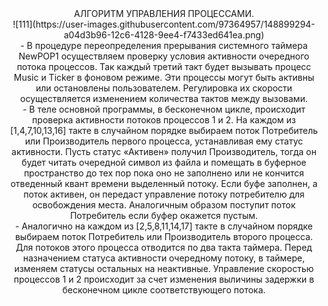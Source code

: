 <center>АЛГОРИТМ УПРАВЛЕНИЯ ПРОЦЕССАМИ.<br>
 ![111](https://user-images.githubusercontent.com/97364957/148899294-a04d3b96-12c6-4128-9ee4-f7433ed641ea.png)<br>
- В процедуре переопределения прерывания системного таймера NewPOP1 осуществляем проверку условия активности очередного потока процессов. Так каждый третий такт будет вызывать процесс Music и Ticker в фоновом режиме. Эти процессы могут быть активны или остановлены пользователем. Регулировка их скорости осуществляется изменением количества тактов между вызовами.<br>
- В теле основной программы, в бесконечном цикле, происходит проверка активности потоков процессов 1 и 2. На каждом из [1,4,7,10,13,16] такте в случайном порядке выбираем поток Потребитель или Производитель первого процесса, устанавливая ему статус активности. Пусть статус «Активен» получил Производитель, тогда он будет читать очередной символ из файла и помещать в буферное пространство до тех пор пока оно не заполнено или не кончится отведенный квант времени выделенный потоку. Если буфе заполнен, а поток активен, он передаст управление потоку потребителю для освобождения места. Аналогичным образом поступит поток Потребитель если буфер окажется пустым.<br>
- Аналогично на каждом из [2,5,8,11,14,17] такте в случайном порядке выбираем поток Потребитель или Производитель второго процесса. Для потоков этого процесса отводится по два такта таймера. Перед назначением статуса активности очередному потоку, в таймере, изменяем статусы остальных на неактивные. Управление скоростью процессов 1 и 2 происходит за счет изменения выличины задержки в бесконечном цикле соответствующего потока.
